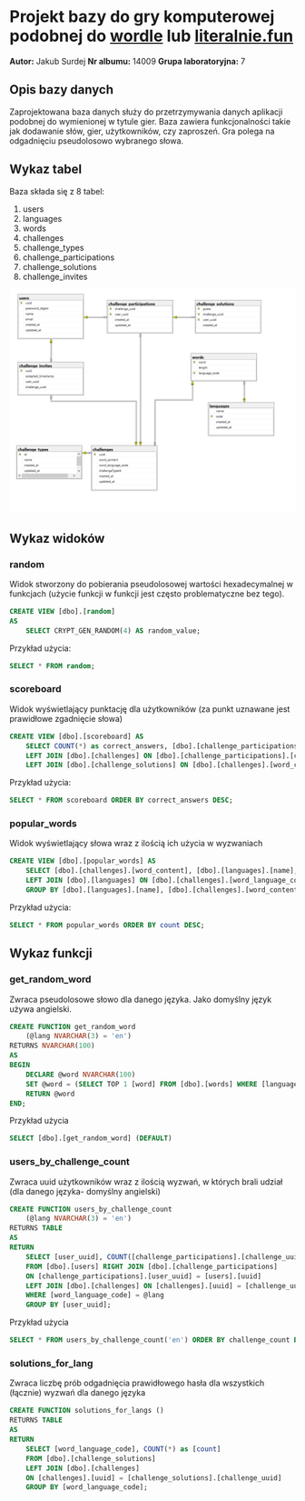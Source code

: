# Projekt bazy do gry komputerowej podobnej do [wordle](https://www.powerlanguage.co.uk/wordle/) lub [literalnie.fun](https://literalnie.fun/)

**Autor:** Jakub Surdej
**Nr albumu:** 14009
**Grupa laboratoryjna:** 7

## Opis bazy danych

Zaprojektowana baza danych służy do przetrzymywania danych aplikacji podobnej do wymienionej w tytule gier.
Baza zawiera funkcjonalności takie jak dodawanie słów, gier, użytkowników, czy zaproszeń.
Gra polega na odgadnięciu pseudolosowo wybranego słowa.

## Wykaz tabel

Baza składa się z 8 tabel:

1. users
1. languages
1. words
1. challenges
1. challenge_types
1. challenge_participations
1. challenge_solutions
1. challenge_invites

![ERB diagram](./docs/erb.png)

## Wykaz widoków

### random

Widok stworzony do pobierania pseudolosowej wartości hexadecymalnej w funkcjach (użycie funkcji w funkcji jest często problematyczne bez tego).

```sql
CREATE VIEW [dbo].[random]
AS
    SELECT CRYPT_GEN_RANDOM(4) AS random_value;
```

Przykład użycia:

```sql
SELECT * FROM random;
```

### scoreboard

Widok wyświetlający punktację dla użytkowników (za punkt uznawane jest prawidłowe zgadnięcie słowa)

```sql
CREATE VIEW [dbo].[scoreboard] AS
    SELECT COUNT(*) as correct_answers, [dbo].[challenge_participations].[user_uuid] FROM [dbo].[challenge_participations]
    LEFT JOIN [dbo].[challenges] ON [dbo].[challenge_participations].[challenge_uuid] = [dbo].[challenges].[uuid]
    LEFT JOIN [dbo].[challenge_solutions] ON [dbo].[challenges].[word_content] = [dbo].[challenge_solutions].[guess] GROUP BY [dbo].[challenge_participations].[user_uuid];
```

Przykład użycia:

```sql
SELECT * FROM scoreboard ORDER BY correct_answers DESC;
```

### popular_words

Widok wyświetlający słowa wraz z ilością ich użycia w wyzwaniach

```sql
CREATE VIEW [dbo].[popular_words] AS
    SELECT [dbo].[challenges].[word_content], [dbo].[languages].[name], COUNT(*) as [count] FROM challenges
    LEFT JOIN [dbo].[languages] ON [dbo].[challenges].[word_language_code] = [dbo].[languages].[code]
    GROUP BY [dbo].[languages].[name], [dbo].[challenges].[word_content];
```

Przykład użycia:

```sql
SELECT * FROM popular_words ORDER BY count DESC;
```

## Wykaz funkcji

### get_random_word

Zwraca pseudolosowe słowo dla danego języka. Jako domyślny język używa angielski.

```sql
CREATE FUNCTION get_random_word
    (@lang NVARCHAR(3) = 'en')
RETURNS NVARCHAR(100)
AS
BEGIN
    DECLARE @word NVARCHAR(100)
    SET @word = (SELECT TOP 1 [word] FROM [dbo].[words] WHERE [language_code] = @lang ORDER BY (SELECT TOP 1 * FROM [dbo].[random]))
    RETURN @word
END;
```

Przykład użycia

```sql
SELECT [dbo].[get_random_word] (DEFAULT)
```

### users_by_challenge_count

Zwraca uuid użytkowników wraz z ilością wyzwań, w których brali udział (dla danego języka- domyślny angielski)

```sql
CREATE FUNCTION users_by_challenge_count
    (@lang NVARCHAR(3) = 'en')
RETURNS TABLE
AS
RETURN 
    SELECT [user_uuid], COUNT([challenge_participations].[challenge_uuid]) AS [challenge_count]
    FROM [dbo].[users] RIGHT JOIN [dbo].[challenge_participations]
    ON [challenge_participations].[user_uuid] = [users].[uuid]
    LEFT JOIN [dbo].[challenges] ON [challenges].[uuid] = [challenge_uuid]
    WHERE [word_language_code] = @lang
    GROUP BY [user_uuid];
```

Przykład użycia

```sql
SELECT * FROM users_by_challenge_count('en') ORDER BY challenge_count DESC;
```

### solutions_for_lang

Zwraca liczbę prób odgadnięcia prawidłowego hasła dla wszystkich (łącznie) wyzwań dla danego języka

```sql
CREATE FUNCTION solutions_for_langs ()
RETURNS TABLE
AS
RETURN 
    SELECT [word_language_code], COUNT(*) as [count]
    FROM [dbo].[challenge_solutions]
    LEFT JOIN [dbo].[challenges]
    ON [challenges].[uuid] = [challenge_solutions].[challenge_uuid]
    GROUP BY [word_language_code];
```
